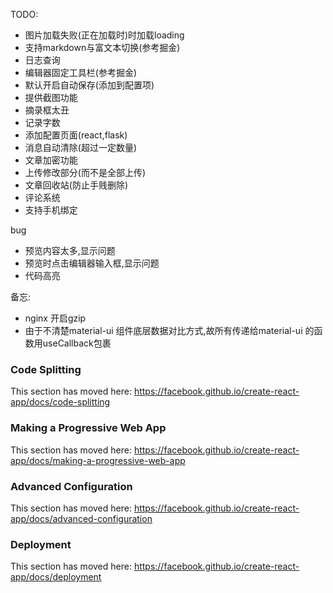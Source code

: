 TODO:
- 图片加载失败(正在加载时)时加载loading
- 支持markdown与富文本切换(参考掘金)
- 日志查询
- 编辑器固定工具栏(参考掘金)
- 默认开启自动保存(添加到配置项)
- 提供截图功能
- 摘录框太丑
- 记录字数
- 添加配置页面(react,flask)
- 消息自动清除(超过一定数量)
- 文章加密功能
- 上传修改部分(而不是全部上传)
- 文章回收站(防止手贱删除)
- 评论系统
- 支持手机绑定

bug
- 预览内容太多,显示问题
- 预览时点击编辑器输入框,显示问题
- 代码高亮


备忘:
- nginx 开启gzip
- 由于不清楚material-ui 组件底层数据对比方式,故所有传递给material-ui 的函数用useCallback包裹   


### Code Splitting

This section has moved here: https://facebook.github.io/create-react-app/docs/code-splitting


### Making a Progressive Web App

This section has moved here: https://facebook.github.io/create-react-app/docs/making-a-progressive-web-app

### Advanced Configuration

This section has moved here: https://facebook.github.io/create-react-app/docs/advanced-configuration

### Deployment

This section has moved here: https://facebook.github.io/create-react-app/docs/deployment
